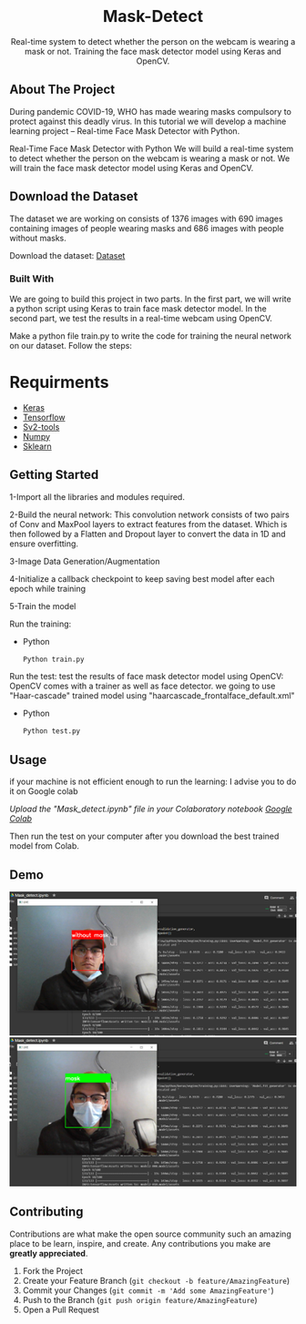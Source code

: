<br />
<p align="center">
  
  <h1 align="center">Mask-Detect</h1>

  <p align="center">
    Real-time system to detect whether the person on the webcam is wearing a mask or not. Training the face mask detector model using Keras and OpenCV.
    <br />
   
</p>

<!-- ABOUT THE PROJECT -->

## About The Project

During pandemic COVID-19, WHO has made wearing masks compulsory to protect against this deadly virus. In this tutorial we will develop a machine learning project – Real-time Face Mask Detector with Python.

Real-Time Face Mask Detector with Python
We will build a real-time system to detect whether the person on the webcam is wearing a mask or not. We will train the face mask detector model using Keras and OpenCV.

## Download the Dataset

The dataset we are working on consists of 1376 images with 690 images containing images of people wearing masks and 686 images with people without masks.

Download the dataset: [Dataset](https://data-flair.training/blogs/download-face-mask-data/)

### Built With

We are going to build this project in two parts. In the first part, we will write a python script using Keras to train face mask detector model. In the second part, we test the results in a real-time webcam using OpenCV.

Make a python file train.py to write the code for training the neural network on our dataset. Follow the steps:

# Requirments

- [Keras](https://pypi.org/project/Keras/)
- [Tensorflow](https://pypi.org/project/tensorflow/)
- [Sv2-tools](https://pypi.org/project/cv2-tools/)
- [Numpy](https://pypi.org/project/numpy/)
- [Sklearn](https://pypi.org/project/sklearn/)

<!-- GETTING STARTED -->

## Getting Started

1-Import all the libraries and modules required.

2-Build the neural network:
This convolution network consists of two pairs of Conv and MaxPool layers to extract features from the dataset. Which is then followed by a Flatten and Dropout layer to convert the data in 1D and ensure overfitting.

3-Image Data Generation/Augmentation

4-Initialize a callback checkpoint to keep saving best model after each epoch while training

5-Train the model

Run the training:

- Python
  ```sh
  Python train.py
  ```

Run the test:
test the results of face mask detector model using OpenCV:
OpenCV comes with a trainer as well as face detector. we going to use "Haar-cascade" trained model using
"haarcascade_frontalface_default.xml"

- Python
  ```sh
  Python test.py
  ```

## Usage

if your machine is not efficient enough to run the learning:
I advise you to do it on Google colab

_Upload the "Mask_detect.ipynb" file in your Colaboratory notebook [Google Colab](https://colab.research.google.com/)_

Then run the test on your computer after you download the best trained model from Colab.

## Demo

![](img/mask_test_1.png)
![](img/mask_test_2.png)

## Contributing

Contributions are what make the open source community such an amazing place to be learn, inspire, and create. Any contributions you make are **greatly appreciated**.

1. Fork the Project
2. Create your Feature Branch (`git checkout -b feature/AmazingFeature`)
3. Commit your Changes (`git commit -m 'Add some AmazingFeature'`)
4. Push to the Branch (`git push origin feature/AmazingFeature`)
5. Open a Pull Request
